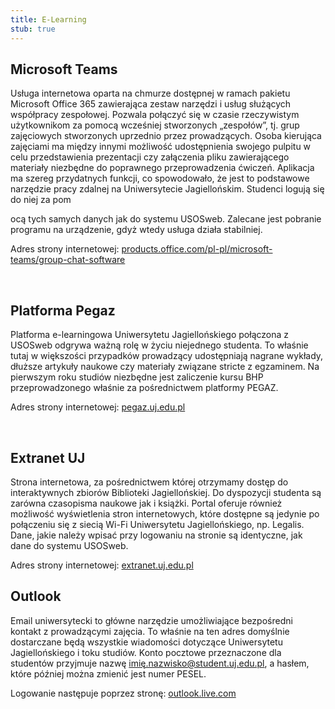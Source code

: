 ```yaml
---
title: E-Learning
stub: true
---
```

## **Microsoft Teams**

Usługa internetowa oparta na chmurze dostępnej w ramach pakietu Microsoft Office 365 zawierająca zestaw narzędzi i usług służących współpracy zespołowej. Pozwala połączyć się w czasie rzeczywistym użytkownikom za pomocą wcześniej stworzonych „zespołów”, tj. grup zajęciowych stworzonych uprzednio przez prowadzących. Osoba kierująca zajęciami ma między innymi możliwość udostępnienia swojego pulpitu w celu przedstawienia prezentacji czy załączenia pliku zawierającego materiały niezbędne do poprawnego przeprowadzenia ćwiczeń. Aplikacja ma szereg przydatnych funkcji, co spowodowało, że jest to podstawowe narzędzie pracy zdalnej na Uniwersytecie Jagiellońskim. Studenci logują się do niej za pom

ocą tych samych danych jak do systemu USOSweb. Zalecane jest pobranie programu na urządzenie, gdyż wtedy usługa działa stabilniej.

Adres strony internetowej: [products.office.com/pl-pl/microsoft-teams/group-chat-software](https://www.microsoft.com/pl-pl/microsoft-teams/group-chat-software)

 

## **Platforma Pegaz**

Platforma e-learningowa Uniwersytetu Jagiellońskiego połączona z USOSweb odgrywa ważną rolę w życiu niejednego studenta. To właśnie tutaj w większości przypadków prowadzący udostępniają nagrane wykłady, dłuższe artykuły naukowe czy materiały związane stricte z egzaminem. Na pierwszym roku studiów niezbędne jest zaliczenie kursu BHP przeprowadzonego właśnie za pośrednictwem platformy PEGAZ.

Adres strony internetowej: [pegaz.uj.edu.pl](https://pegaz.uj.edu.pl/)

 

## **Extranet UJ**

Strona internetowa, za pośrednictwem której otrzymamy dostęp do interaktywnych zbiorów Biblioteki Jagiellońskiej. Do dyspozycji studenta są zarówna czasopisma naukowe jak i książki. Portal oferuje również możliwość wyświetlenia stron internetowych, które dostępne są jedynie po połączeniu się z siecią Wi-Fi Uniwersytetu Jagiellońskiego, np. Legalis. Dane, jakie należy wpisać przy logowaniu na stronie są identyczne, jak dane do systemu USOSweb.

Adres strony internetowej: [extranet.uj.edu.pl](https://extranet.uj.edu.pl/)



## **Outlook**

Email uniwersytecki to główne narzędzie umożliwiające bezpośredni kontakt z prowadzącymi zajęcia. To właśnie na ten adres domyślnie dostarczane będą wszystkie wiadomości dotyczące Uniwersytetu Jagiellońskiego i toku studiów. Konto pocztowe przeznaczone dla studentów przyjmuje nazwę imię.nazwisko@student.uj.edu.pl, a hasłem, które później można zmienić jest numer PESEL.

Logowanie następuje poprzez stronę: [outlook.live.com](https://outlook.live.com/)
